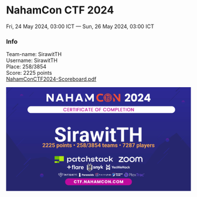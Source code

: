 # NahamCon CTF 2024
Fri, 24 May 2024, 03:00 ICT — Sun, 26 May 2024, 03:00 ICT <br>
### Info 
Team-name: SirawitTH<br>
Username: SirawitTH<br>
Place: 258/3854<br>
Score: 2225 points<br>
[NahamConCTF2024-Scoreboard.pdf](NahamConCTF2024-Scoreboard.pdf)

![NahamConCTF2024-Cert](NahamConCTF2024-Cert.png)